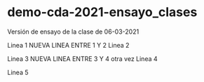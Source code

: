 # demo-cda-2021-ensayo_clases
Versión de ensayo de la clase de 06-03-2021

Linea 1
NUEVA LINEA ENTRE 1 Y 2
Linea 2

Linea 3
NUEVA LINEA ENTRE 3 Y 4 otra vez
Linea 4

Linea 5
